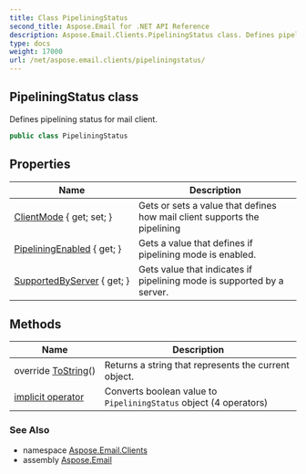 ```yaml
---
title: Class PipeliningStatus
second_title: Aspose.Email for .NET API Reference
description: Aspose.Email.Clients.PipeliningStatus class. Defines pipelining status for mail client
type: docs
weight: 17000
url: /net/aspose.email.clients/pipeliningstatus/
---
```

## PipeliningStatus class

Defines pipelining status for mail client.

```csharp
public class PipeliningStatus
```

## Properties

| Name | Description |
| --- | --- |
| [ClientMode](../../aspose.email.clients/pipeliningstatus/clientmode/) { get; set; } | Gets or sets a value that defines how mail client supports the pipelining |
| [PipeliningEnabled](../../aspose.email.clients/pipeliningstatus/pipeliningenabled/) { get; } | Gets a value that defines if pipelining mode is enabled. |
| [SupportedByServer](../../aspose.email.clients/pipeliningstatus/supportedbyserver/) { get; } | Gets value that indicates if pipelining mode is supported by a server. |

## Methods

| Name | Description |
| --- | --- |
| override [ToString](../../aspose.email.clients/pipeliningstatus/tostring/)() | Returns a string that represents the current object. |
| [implicit operator](../../aspose.email.clients/pipeliningstatus/op_implicit/#op_implicit_2) | Converts boolean value to `PipeliningStatus` object (4 operators) |

### See Also

* namespace [Aspose.Email.Clients](../../aspose.email.clients/)
* assembly [Aspose.Email](../../)


